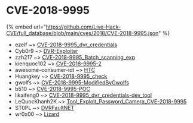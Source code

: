 # CVE-2018-9995
{% embed url="https://github.com/Live-Hack-CVE/full_database/blob/main/cves/2018/CVE-2018-9995.json" %}

* ezelf ~> [CVE-2018-9995_dvr_credentials](https://www.alice-snow.ru/2018/database/cve-2018-9995/cve-2018-9995_dvr_credentials-ezelf)
* Cyb0r9 ~> [DVR-Exploiter](https://www.alice-snow.ru/2018/database/cve-2018-9995/dvr-exploiter-cyb0r9)
* zzh217 ~> [CVE-2018-9995_Batch_scanning_exp](https://www.alice-snow.ru/2018/database/cve-2018-9995/cve-2018-9995_batch_scanning_exp-zzh217)
* kienquoc102 ~> [CVE-2018-9995-2](https://www.alice-snow.ru/2018/database/cve-2018-9995/cve-2018-9995-2-kienquoc102)
* awesome-consumer-iot ~> [HTC](https://www.alice-snow.ru/2018/database/cve-2018-9995/htc-awesome-consumer-iot)
* Huangkey ~> [CVE-2018-9995_check](https://www.alice-snow.ru/2018/database/cve-2018-9995/cve-2018-9995_check-huangkey)
* gwolfs ~> [CVE-2018-9995-ModifiedByGwolfs](https://www.alice-snow.ru/2018/database/cve-2018-9995/cve-2018-9995-modifiedbygwolfs-gwolfs)
* b510 ~> [CVE-2018-9995-POC](https://www.alice-snow.ru/2018/database/cve-2018-9995/cve-2018-9995-poc-b510)
* likaifeng0 ~> [CVE-2018-9995_dvr_credentials-dev_tool](https://www.alice-snow.ru/2018/database/cve-2018-9995/cve-2018-9995_dvr_credentials-dev_tool-likaifeng0)
* LeQuocKhanh2K ~> [Tool_Exploit_Password_Camera_CVE-2018-9995](https://www.alice-snow.ru/2018/database/cve-2018-9995/tool_exploit_password_camera_cve-2018-9995-lequockhanh2k)
* ST0PL ~> [DVRFaultNET](https://www.alice-snow.ru/2018/database/cve-2018-9995/dvrfaultnet-st0pl)
* wr0x00 ~> [Lizard](https://www.alice-snow.ru/2018/database/cve-2018-9995/lizard-wr0x00)